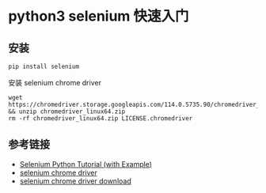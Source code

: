 # python3 selenium 快速入门

## 安装

```bash
pip install selenium
```

安装 selenium chrome driver

```
wget https://chromedriver.storage.googleapis.com/114.0.5735.90/chromedriver_linux64.zip && unzip chromedriver_linux64.zip
rm -rf chromedriver_linux64.zip LICENSE.chromedriver
```

## 参考链接

- [Selenium Python Tutorial (with Example)](https://www.browserstack.com/guide/python-selenium-to-run-web-automation-test)
- [selenium chrome driver](https://sites.google.com/chromium.org/driver/?pli=1)
- [selenium chrome driver download](https://sites.google.com/chromium.org/driver/downloads)

